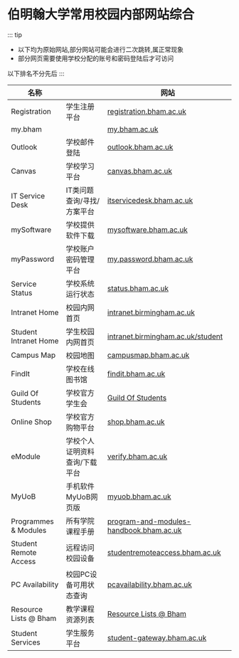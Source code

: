 # 伯明翰大学常用校园内部网站综合

::: tip
* 以下均为原始网站,部分网站可能会进行二次跳转,属正常现象
* 部分网页需要使用学校分配的账号和密码登陆后才可访问

以下排名不分先后
:::

| 名称                  	|                               	| 网站                                                                                                                                                      	|
|-----------------------	|-------------------------------	|-----------------------------------------------------------------------------------------------------------------------------------------------------------	|
| Registration          	| 学生注册平台                  	| [registration.bham.ac.uk](https://registration.bham.ac.uk/)                                                                                               	|
| my.bham               	|                               	| [my.bham.ac.uk](https://my.bham.ac.uk/)                                                                                                                   	|
| Outlook               	| 学校邮件登陆                  	| [outlook.bham.ac.uk](https://outlook.bham.ac.uk/)                                                                                                         	|
| Canvas                	| 学校学习平台                  	| [canvas.bham.ac.uk](https://canvas.bham.ac.uk/)                                                                                                           	|
| IT Service Desk       	| IT类问题查询/寻找/方案平台    	| [itservicedesk.bham.ac.uk](https://itservicedesk.bham.ac.uk/)                                                                                             	|
| mySoftware            	| 学校提供软件下载              	| [mysoftware.bham.ac.uk](https://mysoftware.bham.ac.uk/)                                                                                                   	|
| myPassword            	| 学校账户密码管理平台          	| [my.password.bham.ac.uk](https://my.password.bham.ac.uk/)                                                                                                 	|
| Service Status        	| 学校系统运行状态              	| [status.bham.ac.uk](https://status.bham.ac.uk/)                                                                                                           	|
| Intranet Home         	| 校园内网首页                  	| [intranet.birmingham.ac.uk](https://intranet.birmingham.ac.uk/)                                                                                           	|
| Student Intranet Home 	| 学生校园内网首页              	| [intranet.birmingham.ac.uk/student](https://intranet.birmingham.ac.uk/student/)                                                                           	|
| Campus Map            	| 校园地图                      	| [campusmap.bham.ac.uk](https://campusmap.bham.ac.uk/)                                                                                                     	|
| FindIt                	| 学校在线图书馆                	| [findit.bham.ac.uk](http://findit.bham.ac.uk/)                                                                                                            	|
| Guild Of Students     	| 学校官方学生会                	| [Guild Of Students](https://www.guildofstudents.com/)                                                                                                     	|
| Online Shop           	| 学校官方购物平台              	| [shop.bham.ac.uk](https://shop.bham.ac.uk/)                                                                                                               	|
| eModule               	| 学校个人证明资料查询/下载平台 	| [verify.bham.ac.uk](https://verify.bham.ac.uk/)                                                                                                           	|
| MyUoB                 	| 手机软件MyUoB网页版           	| [myuob.bham.ac.uk](https://myuob.bham.ac.uk/)                                                                                                             	|
| Programmes & Modules  	| 所有学院课程手册              	| [program-and-modules-handbook.bham.ac.uk](https://program-and-modules-handbook.bham.ac.uk/webhandbooks/WebHandbooks-control-servlet?Action=getSchoolList) 	|
| Student Remote Access 	| 远程访问校园设备              	| [studentremoteaccess.bham.ac.uk](https://studentremoteaccess.bham.ac.uk/)                                                                                 	|
| PC Availability       	| 校园PC设备可用状态查询        	| [pcavailability.bham.ac.uk](https://www.pcavailability.bham.ac.uk/)                                                                                       	|
| Resource Lists @ Bham 	| 教学课程资源列表              	| [Resource Lists @ Bham](https://bham.rl.talis.com/index.html)                                                                                             	|
| Student Services      	| 学生服务平台                  	| [student-gateway.bham.ac.uk](https://student-gateway.bham.ac.uk/)                                                                                         	|
